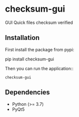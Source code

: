 # checksum-gui

GUI Quick files checksum verified

Installation
------------

First install the package from pypi:

  pip install checksum-gui


Then you can run the application::

    checksum-gui

Dependencies
------------

- Python (>= 3.7)
- PyQt5
